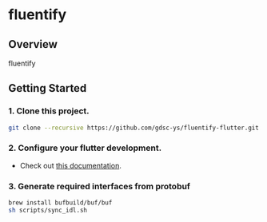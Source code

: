 # fluentify

## Overview
fluentify

## Getting Started

### 1. Clone this project.
```sh
git clone --recursive https://github.com/gdsc-ys/fluentify-flutter.git
```

### 2. Configure your flutter development.
- Check out [this documentation](https://docs.flutter.dev/get-started/install).

### 3. Generate required interfaces from protobuf
```sh
brew install bufbuild/buf/buf
sh scripts/sync_idl.sh
```
